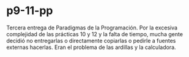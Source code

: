# p9-11-pp
Tercera entrega de Paradigmas de la Programación. Por la excesiva complejidad de las prácticas 10 y 12 y la falta de tiempo, mucha gente decidió no entregarlas o directamente copiarlas o pedirle a fuentes externas hacerlas. Eran el problema de las ardillas y la calculadora.
